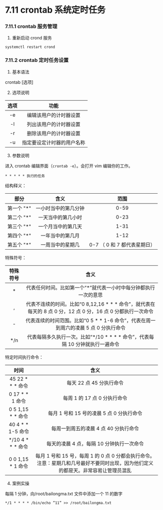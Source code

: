 # 7.11 crontab 系统定时任务

### 7.11.1 crontab 服务管理

1. 重新启动 crond 服务

```shell
systemctl restart crond
```

### 7.11.2 crontab 定时任务设置

1. 基本语法

crontab [选项]

2. 选项说明

| 选项  |      功能       |
|:---:|:-------------:|
| -e  |  编辑该用户的计时器设置  |
| -l  |  列出该用户的计时器设置  |
| -r  | 	删除该用户的计时器设置  |
| -u  | 指定要设定计时器的用户名称 |

3. 参数说明

进入 crontab 编辑界面（`crontab -e`）。会打开 vim 编辑你的工作。

```text
* * * * * 执行的任务
```

结构释义：

|   部分    |     含义     |         范围          |
|:-------:|:----------:|:-------------------:|
| 第一个 "*" | 一小时当中的第几分钟 |        0-59         |
| 第二个 "*" | 一天当中的第几小时  |        0-23         |
| 第三个 "*" | 一个月当中的第几天  |        1-31         |
| 第四个 "*" |  一年当中的第几月  |        1-12         |
| 第五个 "*" |  一周当中的星期几  | 0-7 （ 0 和 7 都代表星期日） |

特殊符号：

| 特殊符号 |                                    含义                                    |
|:----:|:------------------------------------------------------------------------:|
|  *   |                    代表任何时间。比如第一个“*”就代表一小时中每分钟都执行一次的意思                     |
|  ,   | 代表不连续的时间。比如“0 8,12,16 * * * 命令”，就代表在每天的 8 点 0 分，12 点 0 分，16 点 0 分都执行一次命令 |
|  -   |           代表连续的时间范围。比如“0 5 * * 1-6 命令”，代表在周一到周六的凌晨 5 点 0 分执行命令           |
| */n  |             代表每隔多久执行一次。比如“*/10 * * * * 命令”，代表每隔 10 分钟就执行一遍命令             |

特定时间执行命令：

|       时间        |                                    含义                                     |
|:---------------:|:-------------------------------------------------------------------------:|
| 45 22 * * * 命令  |                             每天 22 点 45 分执行命令                              |
|  0 17 * * 1 命令  |                            每周 1 的 17 点 0 分执行命令                            |
| 0 5 1,15 * * 命令 |                        每月 1 号和 15 号的凌晨 5 点 0 分执行命令                        |
| 40 4 * * 1-5 命令 |                          每周一到周五的凌晨 4 点 40 分执行命令                           |
| */10 4 * * * 命令 |                         每天的凌晨 4 点，每隔 10 分钟执行一次命令                          |
| 0 0 1,15 * 1 命令 | 每月 1 号和 15 号，每周 1 的 0 点 0 分都会执行命令。注意：星期几和几号最好不要同时出现，因为他们定义的都是天。非常容易让管理员混乱 |

4. 案例实操

每隔 1 分钟，向/root/bailongma.txt 文件中添加一个 11 的数字

```text
*/1 * * * * /bin/echo ”11” >> /root/bailongma.txt
```